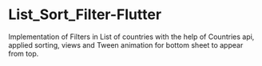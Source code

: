 # List_Sort_Filter-Flutter
Implementation of Filters in List of countries with the help of Countries api, applied sorting, views and Tween animation for bottom sheet to appear from top.
